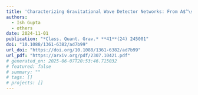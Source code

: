 ```yaml
---
title: 'Characterizing Gravitational Wave Detector Networks: From A$^\sharp$ to Cosmic Explorer'
authors:
  - Ish Gupta
  - others
date: 2024-11-01
publication: "*Class. Quant. Grav.* **41**(24) 245001"
doi: "10.1088/1361-6382/ad7b99"
url_doi: "https://doi.org/10.1088/1361-6382/ad7b99"
url_pdf: "https://arxiv.org/pdf/2307.10421.pdf"
# generated_on: 2025-06-07T20:53:46.715032
# featured: false
# summary: ""
# tags: []
# projects: []
---
```

